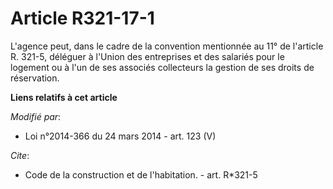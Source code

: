 # Article R321-17-1

L'agence peut, dans le cadre de la convention mentionnée au 11° de l'article R. 321-5, déléguer à l'Union des entreprises et
des salariés pour le logement ou à l'un de ses associés collecteurs la gestion de ses droits de réservation.

**Liens relatifs à cet article**

_Modifié par_:

  - Loi n°2014-366 du 24 mars 2014 - art. 123 (V)

_Cite_:

  - Code de la construction et de l'habitation. - art. R*321-5
